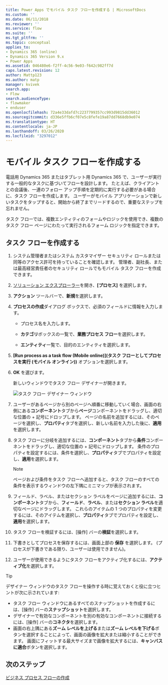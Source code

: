 ```yaml
---
title: Power Apps でモバイル タスク フローを作成する | MicrosoftDocs
ms.custom: ''
ms.date: 06/11/2018
ms.reviewer: ''
ms.service: flow
ms.suite: ''
ms.tgt_pltfrm: ''
ms.topic: conceptual
applies_to:
- Dynamics 365 (online)
- Dynamics 365 Version 9.x
- Power Apps
ms.assetid: 046480e6-f2ff-4c56-9e03-f642c982ff7d
caps.latest.revision: 12
author: Mattp123
ms.author: matp
manager: kvivek
search.app:
- Flow
search.audienceType:
- flowmaker
- enduser
ms.openlocfilehash: 72a4e33dafd7c2237799357cc993d9815dd36012
ms.sourcegitcommit: d336e5ffb6cf07e5c8fefe19a87dd7668db9e074
ms.translationtype: HT
ms.contentlocale: ja-JP
ms.lasthandoff: 03/26/2020
ms.locfileid: "3297012"
---
```

# <a name="create-a-mobile-task-flow"></a>モバイル タスク フローを作成する


電話用 Dynamics 365 またはタブレット用 Dynamics 365 で、ユーザーが実行する一般的なタスクに基づいてフローを設計します。 たとえば、クライアントとの会議後、一連のフォロー アップ手順を定期的に実行する必要がある場合に、タスク フローを作成します。 ユーザーがモバイル アプリケーションで新しいタスクをタップすると、開始から終了までリードするので、重要なステップを忘れません。  
  
 タスク フローでは、複数エンティティのフォームやロジックを使用でき、複数のタスク フロー ページにわたって実行されるフォーム ロジックを指定できます。  
  
## <a name="create-a-task-flow"></a>タスク フローを作成する
  
1. システム管理者またはシステム カスタマイザー セキュリティ ロールまたは同等のアクセス許可を持っていることを確認します。 管理者、副社長、または最高経営責任者のセキュリティ ロールでもモバイル タスク フローを作成できます。 
  
2. [ソリューション エクスプローラー](/powerapps/maker/model-driven-apps/advanced-navigation#solution-explorer)を開き、**[プロセス]** を選択します。  
  
3.  **アクション** ツールバーで、**新規**を選択します。  
  
4.  **プロセスの作成**ダイアログ ボックスで、必須のフィールドに情報を入力します。  
  
    -   プロセス名を入力します。  
  
    -   **カテゴリ**ボックスの一覧で、**業務プロセス フロー**を選択します。  
  
    -   **エンティティ**一覧で、目的のエンティティを選択します。  
  
5.  **[Run process as a task flow (Mobile online)]\(タスク フローとしてプロセスを実行 (モバイル オンライン)\)** オプションを選択します。  
  
6.  **OK** を選びます。
  
     新しいウィンドウでタスク フロー デザイナーが開きます。  
  
     ![タスク フロー デザイナー ウィンドウ](media/task-flow-designer-window.png "タスク フロー デザイナー ウィンドウ") 
  
7.  ユーザーがあるページから別のページへ順番に移動していく場合、画面の右側にある**コンポーネント**タブから**ページ**コンポーネントをドラッグし、適切な位置の + 記号にドロップします。 ページの名前を追加するには、そのページを選択し、**プロパティ**タブを選択し、新しい名前を入力した後に、**適用**を選択します。  
  
8.  タスク フローに分岐を追加するには、**コンポーネント**タブから**条件**コンポーネントをドラッグし、適切な位置の + 記号にドロップします。 条件のプロパティを設定するには、条件を選択し、**プロパティ**タブでプロパティを設定し、**適用**を選択します。  
  
    > [!NOTE]
    >  ページおよび条件をタスク フローへ追加すると、タスク フローのすべての条件を表示するウィンドウの左下隅にミニマップが表示されます。  
  
9. フィールド、ラベル、またはセクション ラベルをページに追加するには、**コンポーネント**タブから、**フィールド**、**ラベル**、または**セクション ラベル**を適切なページにドラッグします。 これらのアイテムの 1 つのプロパティを変更するには、そのアイテムを選択し、**プロパティ**タブでプロパティを設定し、**適用**を選択します。  
  
10. タスク フローを検証するには、[操作] バーの**検証**を選択します。  
  
11. 下書きとしてプロセスを保存するには、画面上部の **保存** を選択します。 (プロセスが下書きである限り、ユーザーは使用できません)。  
  
12. ユーザーが使用できるようにタスク フローをアクティブ化するには、**アクティブ化**を選択します。  
  
> [!TIP]
>  デザイナー ウィンドウのタスク フローを操作する時に覚えておくと役に立つヒントが次に示されています:  
>   
> -  タスク フロー ウィンドウにあるすべてのスナップショットを作成するには、[操作] バーの**スナップショット**を選択します。  
> -  デザイナーで有効なコンポーネントを別の有効なコンポーネントに接続するには、[操作] バーの**コネクタ**を選択します。  
> -  画面の右上隅にある**ズーム レベルを上げる**または**ズーム レベルを下げる**ボタンを選択することによって、画面の画像を拡大または縮小することができます。 画面にフィットする最大サイズまで画像を拡大するには、**キャンバスに適合**ボタンを選択します。  
  
## <a name="next-steps"></a>次のステップ  
 [ビジネス プロセス フローの作成](create-business-process-flow.md)   

